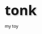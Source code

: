 # tonk
my toy
<!DOCTYPE html>
<html lang="zh">
<head>
    <meta charset="UTF-8">
    <meta name="viewport" content="width=device-width, initial-scale=1.0">
    <title>即夢AI提示詞工具</title>
    <link rel="stylesheet" href="https://cdnjs.cloudflare.com/ajax/libs/font-awesome/6.4.0/css/all.min.css">
    <style>
        * {
            margin: 0;
            padding: 0;
            box-sizing: border-box;
            font-family: 'Segoe UI', Tahoma, Geneva, Verdana, sans-serif;
        }
        
        body {
            background: linear-gradient(135deg, #1a2a6c 0%, #b21f1f 50%, #fdbb2d 100%);
            color: #333;
            min-height: 100vh;
            padding: 20px;
        }
        
        .container {
            max-width: 1200px;
            margin: 0 auto;
        }
        
        header {
            text-align: center;
            padding: 30px 0;
            margin-bottom: 30px;
            color: white;
        }
        
        h1 {
            font-size: 2.8rem;
            margin-bottom: 10px;
            text-shadow: 2px 2px 4px rgba(0, 0, 0, 0.3);
        }
        
        .subtitle {
            font-size: 1.2rem;
            max-width: 800px;
            margin: 0 auto;
            opacity: 0.9;
        }
        
        .main-content {
            display: flex;
            flex-wrap: wrap;
            gap: 30px;
            margin-bottom: 40px;
        }
        
        .input-section {
            flex: 1;
            min-width: 300px;
            background: white;
            border-radius: 15px;
            padding: 25px;
            box-shadow: 0 10px 30px rgba(0, 0, 0, 0.15);
        }
        
        .output-section {
            flex: 1;
            min-width: 300px;
            background: white;
            border-radius: 15px;
            padding: 25px;
            box-shadow: 0 10px 30px rgba(0, 0, 0, 0.15);
            display: flex;
            flex-direction: column;
        }
        
        .control-group {
            margin-bottom: 25px;
            padding: 15px;
            background: #f8f9fa;
            border-radius: 10px;
        }
        
        .control-group h3 {
            margin-bottom: 15px;
            color: #1a2a6c;
            font-size: 1.2rem;
            display: flex;
            align-items: center;
            gap: 10px;
        }
        
        .control-group h3 i {
            color: #b21f1f;
        }
        
        textarea {
            width: 100%;
            height: 120px;
            padding: 15px;
            border-radius: 10px;
            border: 1px solid #ddd;
            resize: vertical;
            font-size: 1rem;
        }
        
        select {
            width: 100%;
            padding: 12px 15px;
            border-radius: 10px;
            border: 1px solid #ddd;
            background: white;
            font-size: 1rem;
            margin-bottom: 10px;
        }
        
        .checkbox-group {
            display: flex;
            flex-wrap: wrap;
            gap: 10px;
            margin-top: 10px;
        }
        
        .checkbox-item {
            display: flex;
            align-items: center;
            background: #e9ecef;
            padding: 8px 15px;
            border-radius: 20px;
            cursor: pointer;
            transition: all 0.3s;
        }
        
        .checkbox-item:hover {
            background: #dee2e6;
        }
        
        .checkbox-item input {
            margin-right: 5px;
        }
        
        .slider-container {
            margin: 15px 0;
        }
        
        .slider-label {
            display: flex;
            justify-content: space-between;
            margin-bottom: 5px;
        }
        
        input[type="range"] {
            width: 100%;
            height: 8px;
            -webkit-appearance: none;
            background: #e9ecef;
            border-radius: 5px;
            outline: none;
        }
        
        input[type="range"]::-webkit-slider-thumb {
            -webkit-appearance: none;
            width: 20px;
            height: 20px;
            border-radius: 50%;
            background: #1a2a6c;
            cursor: pointer;
        }
        
        .btn {
            display: inline-block;
            padding: 14px 25px;
            background: #1a2a6c;
            color: white;
            border: none;
            border-radius: 10px;
            cursor: pointer;
            font-size: 1rem;
            font-weight: 600;
            transition: all 0.3s;
            margin-top: 10px;
            width: 100%;
        }
        
        .btn:hover {
            background: #fdbb2d;
            color: #333;
            transform: translateY(-2px);
            box-shadow: 0 5px 15px rgba(0, 0, 0, 0.2);
        }
        
        .btn-copy {
            background: #b21f1f;
            margin-top: auto;
        }
        
        .btn-copy:hover {
            background: #ff7e5f;
        }
        
        .output-prompt {
            background: #f8f9fa;
            border-radius: 10px;
            padding: 20px;
            min-height: 200px;
            margin-top: 20px;
            flex-grow: 1;
            white-space: pre-wrap;
            overflow-y: auto;
            border: 1px solid #e9ecef;
            font-family: 'Courier New', monospace;
            line-height: 1.6;
        }
        
        .character-count {
            text-align: right;
            color: #6c757d;
            font-size: 0.9rem;
            margin-top: 5px;
        }
        
        .examples {
            background: white;
            border-radius: 15px;
            padding: 25px;
            box-shadow: 0 10px 30px rgba(0, 0, 0, 0.15);
            margin-bottom: 40px;
        }
        
        .examples h2 {
            color: #1a2a6c;
            margin-bottom: 20px;
            text-align: center;
        }
        
        .example-cards {
            display: flex;
            flex-wrap: wrap;
            gap: 20px;
            justify-content: center;
        }
        
        .example-card {
            background: #f8f9fa;
            border-radius: 10px;
            padding: 20px;
            width: 300px;
            cursor: pointer;
            transition: all 0.3s;
        }
        
        .example-card:hover {
            transform: translateY(-5px);
            box-shadow: 0 5px 15px rgba(0, 0, 0, 0.1);
        }
        
        .example-card h3 {
            color: #1a2a6c;
            margin-bottom: 10px;
        }
        
        footer {
            text-align: center;
            padding: 20px;
            color: white;
            font-size: 0.9rem;
        }
        
        @media (max-width: 900px) {
            .main-content {
                flex-direction: column;
            }
            
            .input-section, .output-section {
                min-width: 100%;
            }
        }
        
        .tooltip {
            position: relative;
            display: inline-block;
            margin-left: 5px;
            color: #1a2a6c;
        }
        
        .tooltip .tooltiptext {
            visibility: hidden;
            width: 200px;
            background-color: #555;
            color: #fff;
            text-align: center;
            border-radius: 6px;
            padding: 5px;
            position: absolute;
            z-index: 1;
            bottom: 125%;
            left: 50%;
            margin-left: -100px;
            opacity: 0;
            transition: opacity 0.3s;
            font-size: 0.9rem;
        }
        
        .tooltip:hover .tooltiptext {
            visibility: visible;
            opacity: 1;
        }
        
        .lens-composition-grid {
            display: grid;
            grid-template-columns: 1fr 1fr;
            gap: 15px;
        }
        
        .advanced-toggle {
            display: flex;
            align-items: center;
            justify-content: space-between;
            cursor: pointer;
            padding: 10px;
            background: #e9ecef;
            border-radius: 10px;
            margin-top: 10px;
        }
        
        .advanced-settings {
            display: none;
            margin-top: 15px;
            padding: 15px;
            background: #e9ecef;
            border-radius: 10px;
        }
        
        .tag {
            display: inline-block;
            background: #1a2a6c;
            color: white;
            padding: 4px 8px;
            border-radius: 5px;
            font-size: 0.8rem;
            margin-right: 5px;
            margin-bottom: 5px;
        }
        
        .creativity-indicator {
            display: flex;
            justify-content: space-between;
            margin-top: 10px;
        }
        
        .creativity-level {
            text-align: center;
            padding: 5px 10px;
            border-radius: 5px;
            font-size: 0.9rem;
            background: #e9ecef;
        }
        
        .creativity-level.active {
            background: #1a2a6c;
            color: white;
        }
        
        .toggle-switch {
            position: relative;
            display: inline-block;
            width: 60px;
            height: 30px;
        }
        
        .toggle-switch input {
            opacity: 0;
            width: 0;
            height: 0;
        }
        
        .toggle-slider {
            position: absolute;
            cursor: pointer;
            top: 0;
            left: 0;
            right: 0;
            bottom: 0;
            background-color: #ccc;
            transition: .4s;
            border-radius: 30px;
        }
        
        .toggle-slider:before {
            position: absolute;
            content: "";
            height: 22px;
            width: 22px;
            left: 4px;
            bottom: 4px;
            background-color: white;
            transition: .4s;
            border-radius: 50%;
        }
        
        input:checked + .toggle-slider {
            background-color: #1a2a6c;
        }
        
        input:checked + .toggle-slider:before {
            transform: translateX(30px);
        }
        
        .toggle-container {
            display: flex;
            align-items: center;
            justify-content: space-between;
            margin-bottom: 15px;
        }
        
        .toggle-label {
            font-weight: bold;
            color: #1a2a6c;
        }
        
        .loading {
            display: none;
            text-align: center;
            padding: 10px;
            color: #1a2a6c;
        }
    </style>
</head>
<body>
    <div class="container">
        <header>
            <h1><i class="fas fa-robot"></i> 即夢AI提示詞工具</h1>
            <p class="subtitle">專注於文本提示詞生成，創造高質量AI圖像</p>
        </header>
        
        <div class="main-content">
            <div class="input-section">
                <div class="toggle-container">
                    <span class="toggle-label">根據這個圖生成提示詞</span>
                    <label class="toggle-switch">
                        <input type="checkbox" id="basedOnImage">
                        <span class="toggle-slider"></span>
                    </label>
                </div>
                
                <div class="control-group">
                    <h3><i class="fas fa-pencil-alt"></i> 基本提示</h3>
                    <textarea id="basicPrompt" placeholder="例如：一位年輕女子站在城市天台，望著遠方"></textarea>
                    <div class="character-count">字數: <span id="basicCount">0</span></div>
                </div>
                
                <div class="control-group">
                    <h3><i class="fas fa-palette"></i> 風格選擇</h3>
                    <select id="styleSelect">
                        <option value="">-- 選擇風格 --</option>
                        <option value="寫實風格">寫實風格</option>
                        <option value="電影風格">電影風格</option>
                        <option value="卡通風格">卡通風格</option>
                        <option value="油畫風格">油畫風格</option>
                        <option value="水彩風格">水彩風格</option>
                        <option value="賽博朋克">賽博朋克風格</option>
                        <option value="復古風格">復古風格</option>
                        <option value="極簡主義">極簡主義</option>
                        <option value="未來主義">未來主義</option>
                    </select>
                </div>
                
                <div class="control-group">
                    <h3><i class="fas fa-camera"></i> 鏡頭與構圖</h3>
                    <div class="lens-composition-grid">
                        <div>
                            <h4>鏡頭類型</h4>
                            <select id="lensType">
                                <option value="">-- 選擇鏡頭 --</option>
                                <option value="超廣角鏡頭">超廣角鏡頭</option>
                                <option value="廣角鏡頭">廣角鏡頭</option>
                                <option value="標準鏡頭">標準鏡頭</option>
                                <option value="長焦鏡頭">長焦鏡頭</option>
                                <option value="超長焦鏡頭">超長焦鏡頭</option>
                                <option value="微距鏡頭">微距鏡頭</option>
                                <option value="魚眼鏡頭">魚眼鏡頭</option>
                            </select>
                        </div>
                        <div>
                            <h4>構圖技巧</h4>
                            <select id="compositionType">
                                <option value="">-- 選擇構圖 --</option>
                                <option value="對稱構圖">對稱構圖</option>
                                <option value="三分法構圖">三分法構圖</option>
                                <option value="黃金分割構圖">黃金分割構圖</option>
                                <option value="引導線構圖">引導線構圖</option>
                                <option value="框架構圖">框架構圖</option>
                                <option value="填充式構圖">填充式構圖</option>
                                <option value="留白構圖">留白構圖</option>
                                <option value="對角線構圖">對角線構圖</option>
                            </select>
                        </div>
                    </div>
                    
                    <div class="lens-composition-grid" style="margin-top: 15px;">
                        <div>
                            <h4>拍攝角度</h4>
                            <select id="shotAngle">
                                <option value="">-- 選擇角度 --</option>
                                <option value="眼平視角">眼平視角</option>
                                <option value="低角度拍攝">低角度拍攝</option>
                                <option value="高角度拍攝">高角度拍攝</option>
                                <option value="鳥瞰角度">鳥瞰角度</option>
                                <option value="傾斜角度">傾斜角度</option>
                                <option value="俯視角度">俯視角度</option>
                                <option value="仰視角度">仰視角度</option>
                            </select>
                        </div>
                        <div>
                            <h4>景深控制</h4>
                            <select id="depthOfField">
                                <option value="">-- 選擇景深 --</option>
                                <option value="淺景深">淺景深</option>
                                <option value="大景深">大景深</option>
                                <option value="前景模糊">前景模糊</option>
                                <option value="背景模糊">背景模糊</option>
                                <option value="移軸效果">移軸效果</option>
                            </select>
                        </div>
                    </div>
                </div>
                
                <div class="control-group">
                    <h3><i class="fas fa-tags"></i> 添加細節</h3>
                    <div class="checkbox-group">
                        <label class="checkbox-item">
                            <input type="checkbox" value="精細紋理"> 精細紋理
                        </label>
                        <label class="checkbox-item">
                            <input type="checkbox" value="光影效果"> 光影效果
                        </label>
                        <label class="checkbox-item">
                            <input type="checkbox" value="環境細節"> 環境細節
                        </label>
                        <label class="checkbox-item">
                            <input type="checkbox" value="情感表達"> 情感表達
                        </label>
                        <label class="checkbox-item">
                            <input type="checkbox" value="動態感"> 動態感
                        </label>
                        <label class="checkbox-item">
                            <input type="checkbox" value="高對比度"> 高對比度
                        </label>
                    </div>
                </div>
                
                <div class="control-group">
                    <h3>
                        <i class="fas fa-magic"></i> 創造力級別
                        <div class="tooltip">
                            <i class="fas fa-question-circle"></i>
                            <span class="tooltiptext">控制AI對提示詞的解釋和創造性發揮程度</span>
                        </div>
                    </h3>
                    <div class="slider-container">
                        <div class="slider-label">
                            <span>精準還原</span>
                            <span>創意發揮</span>
                        </div>
                        <input type="range" id="creativity" min="0" max="100" value="50">
                    </div>
                    <div class="creativity-indicator">
                        <div class="creativity-level" id="level1">保守</div>
                        <div class="creativity-level" id="level2">適度</div>
                        <div class="creativity-level active" id="level3">平衡</div>
                        <div class="creativity-level" id="level4">創意</div>
                        <div class="creativity-level" id="level5">大膽</div>
                    </div>
                </div>
                
                <div class="advanced-toggle" id="advancedToggle">
                    <span>進階設置</span>
                    <i class="fas fa-chevron-down"></i>
                </div>
                
                <div class="advanced-settings" id="advancedSettings">
                    <h3><i class="fas fa-cogs"></i> 進階設置</h3>
                    
                    <div class="slider-container">
                        <div class="slider-label">
                            <span>對比度</span>
                            <span id="contrastValue">50%</span>
                        </div>
                        <input type="range" id="contrast" min="0" max="100" value="50">
                    </div>
                    
                    <div class="slider-container">
                        <div class="slider-label">
                            <span>飽和度</span>
                            <span id="saturationValue">50%</span>
                        </div>
                        <input type="range" id="saturation" min="0" max="100" value="50">
                    </div>
                    
                    <div class="slider-container">
                        <div class="slider-label">
                            <span>亮度</span>
                            <span id="brightnessValue">50%</span>
                        </div>
                        <input type="range" id="brightness" min="0" max="100" value="50">
                    </div>
                    
                    <h4 style="margin-top: 15px;">特殊效果</h4>
                    <div class="checkbox-group">
                        <label class="checkbox-item">
                            <input type="checkbox" value="鏡頭光暈"> 鏡頭光暈
                        </label>
                        <label class="checkbox-item">
                            <input type="checkbox" value="電影顆粒"> 電影顆粒
                        </label>
                        <label class="checkbox-item">
                            <input type="checkbox" value="運動模糊"> 運動模糊
                        </label>
                        <label class="checkbox-item">
                            <input type="checkbox" value="體積光"> 體積光
                        </label>
                    </div>
                </div>
                
                <div class="loading" id="loadingIndicator">
                    <i class="fas fa-spinner fa-spin"></i> 生成中...
                </div>
                
                <button id="generateBtn" class="btn">生成提示詞</button>
            </div>
            
            <div class="output-section">
                <h3><i class="fas fa-scroll"></i> 生成的提示詞</h3>
                <div class="output-prompt" id="outputPrompt">
                    生成的提示詞將顯示在這裡...
                </div>
                <div class="character-count">字數: <span id="outputCount">0</span></div>
                <button id="copyBtn" class="btn btn-copy">複製提示詞</button>
            </div>
        </div>
        
        <div class="examples">
            <h2>提示詞示例</h2>
            <div class="example-cards">
                <div class="example-card" onclick="loadExample(1)">
                    <h3>電影角色肖像</h3>
                    <p>使用長焦鏡頭，三分法構圖，淺景深效果，創造專業電影感角色肖像</p>
                    <div>
                        <span class="tag">長焦鏡頭</span>
                        <span class="tag">三分法構圖</span>
                        <span class="tag">淺景深</span>
                    </div>
                </div>
                <div class="example-card" onclick="loadExample(2)">
                    <h3>城市風景</h3>
                    <p>使用廣角鏡頭，引導線構圖，低角度拍攝，展現現代城市的宏偉感</p>
                    <div>
                        <span class="tag">廣角鏡頭</span>
                        <span class="tag">引導線構圖</span>
                        <span class="tag">低角度</span>
                    </div>
                </div>
                <div class="example-card" onclick="loadExample(3)">
                    <h3>產品攝影</h3>
                    <p>使用標準鏡頭，對稱構圖，微距效果，突出產品細節和質感</p>
                    <div>
                        <span class="tag">標準鏡頭</span>
                        <span class="tag">對稱構圖</span>
                        <span class="tag">微距</span>
                    </div>
                </div>
            </div>
        </div>
        
        <footer>
            <p>© 2023 即夢AI提示詞工具 | 專注於文本提示詞生成，創造高質量AI圖像</p>
        </footer>
    </div>

    <script>
        // 示例數據
        const examples = {
            1: {
                basic: "一位中年男子站在雨中街道上，穿著風衣，表情嚴肅",
                style: "電影風格",
                lensType: "長焦鏡頭",
                compositionType: "三分法構圖",
                shotAngle: "眼平視角",
                depthOfField: "淺景深",
                details: ["光影效果", "環境細節", "精細紋理"],
                creativity: 40,
                basedOnImage: true
            },
            2: {
                basic: "未來城市天際線，霓虹燈光照亮夜空",
                style: "賽博朋克",
                lensType: "廣角鏡頭",
                compositionType: "引導線構圖",
                shotAngle: "低角度拍攝",
                depthOfField: "大景深",
                details: ["光影效果", "高對比度", "動態感"],
                creativity: 70,
                basedOnImage: false
            },
            3: {
                basic: "一個精緻的機械手錶，展示內部複雜結構",
                style: "寫實風格",
                lensType: "標準鏡頭",
                compositionType: "對稱構圖",
                shotAngle: "眼平視角",
                depthOfField: "淺景深",
                details: ["精細紋理", "光影效果", "高對比度"],
                creativity: 30,
                basedOnImage: true
            }
        };
        
        // DOM元素
        const basicPrompt = document.getElementById('basicPrompt');
        const styleSelect = document.getElementById('styleSelect');
        const lensType = document.getElementById('lensType');
        const compositionType = document.getElementById('compositionType');
        const shotAngle = document.getElementById('shotAngle');
        const depthOfField = document.getElementById('depthOfField');
        const creativitySlider = document.getElementById('creativity');
        const generateBtn = document.getElementById('generateBtn');
        const outputPrompt = document.getElementById('outputPrompt');
        const copyBtn = document.getElementById('copyBtn');
        const basicCount = document.getElementById('basicCount');
        const outputCount = document.getElementById('outputCount');
        const advancedToggle = document.getElementById('advancedToggle');
        const advancedSettings = document.getElementById('advancedSettings');
        const creativityLevels = [
            document.getElementById('level1'),
            document.getElementById('level2'),
            document.getElementById('level3'),
            document.getElementById('level4'),
            document.getElementById('level5')
        ];
        const basedOnImage = document.getElementById('basedOnImage');
        const loadingIndicator = document.getElementById('loadingIndicator');
        
        // 更新字數統計
        basicPrompt.addEventListener('input', () => {
            basicCount.textContent = basicPrompt.value.length;
        });
        
        // 進階設置切換
        advancedToggle.addEventListener('click', () => {
            if (advancedSettings.style.display === 'block') {
                advancedSettings.style.display = 'none';
                advancedToggle.querySelector('i').className = 'fas fa-chevron-down';
            } else {
                advancedSettings.style.display = 'block';
                advancedToggle.querySelector('i').className = 'fas fa-chevron-up';
            }
        });
        
        // 進階設置滑塊
        document.getElementById('contrast').addEventListener('input', (e) => {
            document.getElementById('contrastValue').textContent = e.target.value + '%';
        });
        
        document.getElementById('saturation').addEventListener('input', (e) => {
            document.getElementById('saturationValue').textContent = e.target.value + '%';
        });
        
        document.getElementById('brightness').addEventListener('input', (e) => {
            document.getElementById('brightnessValue').textContent = e.target.value + '%';
        });
        
        // 创造力级别滑块
        creativitySlider.addEventListener('input', (e) => {
            updateCreativityIndicator(e.target.value);
        });
        
        function updateCreativityIndicator(value) {
            // 清除所有活动状态
            creativityLevels.forEach(level => {
                level.classList.remove('active');
            });
            
            // 根据值设置活动状态
            if (value < 20) {
                creativityLevels[0].classList.add('active');
            } else if (value < 40) {
                creativityLevels[1].classList.add('active');
            } else if (value < 60) {
                creativityLevels[2].classList.add('active');
            } else if (value < 80) {
                creativityLevels[3].classList.add('active');
            } else {
                creativityLevels[4].classList.add('active');
            }
        }
        
        // 加載示例
        function loadExample(id) {
            const example = examples[id];
            basicPrompt.value = example.basic;
            basicCount.textContent = example.basic.length;
            
            styleSelect.value = example.style;
            lensType.value = example.lensType;
            compositionType.value = example.compositionType;
            shotAngle.value = example.shotAngle;
            depthOfField.value = example.depthOfField;
            creativitySlider.value = example.creativity;
            basedOnImage.checked = example.basedOnImage;
            updateCreativityIndicator(example.creativity);
            
            // 清除所有複選框
            document.querySelectorAll('input[type="checkbox"]').forEach(checkbox => {
                if (checkbox.id !== 'basedOnImage') {
                    checkbox.checked = false;
                }
            });
            
            // 選中示例中的細節
            example.details.forEach(detail => {
                document.querySelectorAll('input[type="checkbox"]').forEach(checkbox => {
                    if (checkbox.value === detail && checkbox.id !== 'basedOnImage') {
                        checkbox.checked = true;
                    }
                });
            });
            
            // 生成提示詞
            generatePrompt();
        }
        
        // 生成提示詞
        function generatePrompt() {
            // 显示加载指示器
            loadingIndicator.style.display = 'block';
            
            // 使用setTimeout模拟生成过程
            setTimeout(() => {
                let prompt = "";
                
                // 检查是否选择了"根据这个图"
                if (basedOnImage.checked) {
                    prompt += "根據這個圖，";
                }
                
                prompt += basicPrompt.value;
                
                // 添加風格
                if (styleSelect.value) {
                    prompt += `, ${styleSelect.value}`;
                }
                
                // 添加鏡頭類型
                if (lensType.value) {
                    prompt += `, ${lensType.value}`;
                }
                
                // 添加構圖技巧
                if (compositionType.value) {
                    prompt += `, ${compositionType.value}`;
                }
                
                // 添加拍攝角度
                if (shotAngle.value) {
                    prompt += `, ${shotAngle.value}`;
                }
                
                // 添加景深控制
                if (depthOfField.value) {
                    prompt += `, ${depthOfField.value}`;
                }
                
                // 添加細節
                document.querySelectorAll('input[type="checkbox"]:checked').forEach(checkbox => {
                    if (checkbox.id !== 'basedOnImage') {
                        prompt += `, ${checkbox.value}`;
                    }
                });
                
                // 根據創造力級別添加提示詞
                const creativity = creativitySlider.value;
                if (creativity > 80) {
                    prompt += ", 高度創意, 獨特視角, 藝術性表現";
                } else if (creativity > 60) {
                    prompt += ", 創意發揮, 獨特構圖";
                } else if (creativity > 40) {
                    prompt += ", 適度創意, 平衡表現";
                } else if (creativity > 20) {
                    prompt += ", 輕微創意, 基本還原";
                } else {
                    prompt += ", 精準還原, 嚴格遵循提示";
                }
                
                // 添加質量提示詞
                prompt += ", 高質量, 高細節, 8K分辨率";
                
                outputPrompt.textContent = prompt;
                outputCount.textContent = prompt.length;
                
                // 隐藏加载指示器
                loadingIndicator.style.display = 'none';
            }, 500);
        }
        
        // 複製提示詞
        function copyToClipboard() {
            const text = outputPrompt.textContent;
            
            // 使用现代剪贴板API
            if (navigator.clipboard && window.isSecureContext) {
                navigator.clipboard.writeText(text).then(() => {
                    // 改變按鈕文本提示已複製
                    copyBtn.textContent = "已複製!";
                    setTimeout(() => {
                        copyBtn.textContent = "複製提示詞";
                    }, 2000);
                }).catch(err => {
                    console.error('複製失敗: ', err);
                    fallbackCopyText(text);
                });
            } else {
                // 使用传统的execCommand方法作为备选
                fallbackCopyText(text);
            }
        }
        
        // 传统复制方法
        function fallbackCopyText(text) {
            const textArea = document.createElement("textarea");
            textArea.value = text;
            
            // 避免屏幕闪烁
            textArea.style.position = "fixed";
            textArea.style.left = "-999999px";
            textArea.style.top = "-999999px";
            document.body.appendChild(textArea);
            textArea.focus();
            textArea.select();
            
            try {
                document.execCommand('copy');
                // 改變按鈕文本提示已複製
                copyBtn.textContent = "已複製!";
                setTimeout(() => {
                    copyBtn.textContent = "複製提示詞";
                }, 2000);
            } catch (err) {
                console.error('複製失敗: ', err);
                alert('複製失敗，請手動複製文本');
            }
            
            document.body.removeChild(textArea);
        }
        
        // 事件監聽
        generateBtn.addEventListener('click', generatePrompt);
        copyBtn.addEventListener('click', copyToClipboard);
        
        // 初始化
        updateCreativityIndicator(creativitySlider.value);
        
        // 初始化进阶设置滑块值
        document.getElementById('contrastValue').textContent = '50%';
        document.getElementById('saturationValue').textContent = '50%';
        document.getElementById('brightnessValue').textContent = '50%';
        
        // 初始生成提示词
        generatePrompt();
    </script>
</body>
</html>
